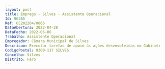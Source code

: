 ```yaml
--- 
layout: post
title: Emprego - Silves - Assistente Operacional
Id: 96365
Ref: OE202204/0866
DataAbertura: 2022-04-28
DataFecho: 2022-05-06
Trabalho: Assistente Operacional
Empregador: Câmara Municipal de Silves
Descricao: Executar tarefas de apoio às ações desenvolvidas no Gabinete.
CodigoPostal: 8300-117 SILVES
Concelho: Silves
Distrito: Faro
--- 
```

